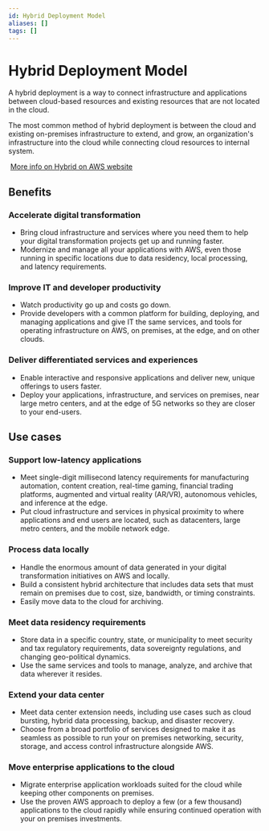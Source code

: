 ```yaml
---
id: Hybrid Deployment Model
aliases: []
tags: []
---
```

# Hybrid Deployment Model

A hybrid deployment is a way to connect infrastructure and applications between cloud-based resources and existing resources that are not located in the cloud.

The most common method of hybrid deployment is between the cloud and existing on-premises infrastructure to extend, and grow, an organization's infrastructure into the cloud while connecting cloud resources to internal system. 

 [More info on Hybrid on AWS website](https://aws.amazon.com/hybrid/?pg=TOCC) 
## Benefits

### Accelerate digital transformation

- Bring cloud infrastructure and services where you need them to help your digital transformation projects get up and running faster.
- Modernize and manage all your applications with AWS, even those running in specific locations due to data residency, local processing, and latency requirements.  
### Improve IT and developer productivity

- Watch productivity go up and costs go down. 
- Provide developers with a common platform for building, deploying, and managing applications and give IT the same services, and tools for operating infrastructure on AWS, on premises, at the edge, and on other clouds.  
### Deliver differentiated services and experiences

- Enable interactive and responsive applications and deliver new, unique offerings to users faster.
- Deploy your applications, infrastructure, and services on premises, near large metro centers, and at the edge of 5G networks so they are closer to your end-users.

## Use cases

### Support low-latency applications

- Meet single-digit millisecond latency requirements for manufacturing automation, content creation, real-time gaming, financial trading platforms, augmented and virtual reality (AR/VR), autonomous vehicles, and inference at the edge.
- Put cloud infrastructure and services in physical proximity to where applications and end users are located, such as datacenters, large metro centers, and the mobile network edge.  
### Process data locally

- Handle the enormous amount of data generated in your digital transformation initiatives on AWS and locally.
- Build a consistent hybrid architecture that includes data sets that must remain on premises due to cost, size, bandwidth, or timing constraints. 
- Easily move data to the cloud for archiving.  
### Meet data residency requirements

- Store data in a specific country, state, or municipality to meet security and tax regulatory requirements, data sovereignty regulations, and changing geo-political dynamics.
- Use the same services and tools to manage, analyze, and archive that data wherever it resides.  
### Extend your data center

- Meet data center extension needs, including use cases such as cloud bursting, hybrid data processing, backup, and disaster recovery.
- Choose from a broad portfolio of services designed to make it as seamless as possible to run your on premises networking, security, storage, and access control infrastructure alongside AWS.  
### Move enterprise applications to the cloud

- Migrate enterprise application workloads suited for the cloud while keeping other components on premises.
- Use the proven AWS approach to deploy a few (or a few thousand) applications to the cloud rapidly while ensuring continued operation with your on premises investments.
